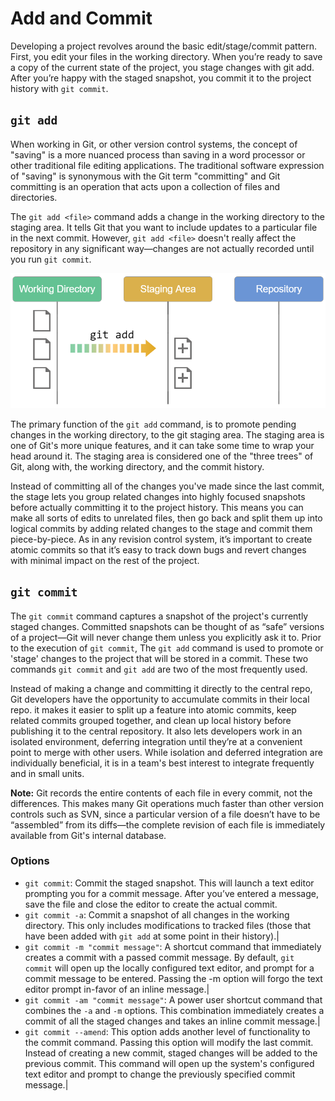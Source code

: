 # Add and Commit
Developing a project revolves around the basic edit/stage/commit pattern. First, you edit your files in the working directory. When you’re ready to save a copy of the current state of the project, you stage changes with git add. After you’re happy with the staged snapshot, you commit it to the project history with `git commit`.

## `git add`
When working in Git, or other version control systems, the concept of "saving" is a more nuanced process than saving in a word processor or other traditional file editing applications. The traditional software expression of "saving" is synonymous with the Git term "committing" and Git committing is an operation that acts upon a collection of files and directories.

The `git add <file>` command adds a change in the working directory to the staging area. It tells Git that you want to include updates to a particular file in the next commit. However, `git add <file>` doesn't really affect the repository in any significant way—changes are not actually recorded until you run `git commit`.

<img src="../images/git-add.png" alt="git-add" width="600px" style="float: none;" />

The primary function of the `git add` command, is to promote pending changes in the working directory, to the git staging area. The staging area is one of Git's more unique features, and it can take some time to wrap your head around it. The staging area is considered one of the "three trees" of Git, along with, the working directory, and the commit history.

Instead of committing all of the changes you've made since the last commit, the stage lets you group related changes into highly focused snapshots before actually committing it to the project history. This means you can make all sorts of edits to unrelated files, then go back and split them up into logical commits by adding related changes to the stage and commit them piece-by-piece. As in any revision control system, it’s important to create atomic commits so that it’s easy to track down bugs and revert changes with minimal impact on the rest of the project.

## `git commit`

The `git commit` command captures a snapshot of the project's currently staged changes. Committed snapshots can be thought of as “safe” versions of a project—Git will never change them unless you explicitly ask it to. Prior to the execution of `git commit`, The `git add` command is used to promote or 'stage' changes to the project that will be stored in a commit. These two commands `git commit` and `git add` are two of the most frequently used.

Instead of making a change and committing it directly to the central repo, Git developers have the opportunity to accumulate commits in their local repo. it makes it easier to split up a feature into atomic commits, keep related commits grouped together, and clean up local history before publishing it to the central repository. It also lets developers work in an isolated environment, deferring integration until they’re at a convenient point to merge with other users. While isolation and deferred integration are individually beneficial, it is in a team's best interest to integrate frequently and in small units.

**Note:** Git records the entire contents of each file in every commit, not the differences. This makes many Git operations much faster than other version controls such as SVN, since a particular version of a file doesn’t have to be “assembled” from its diffs—the complete revision of each file is immediately available from Git's internal database.

### Options

- `git commit`: Commit the staged snapshot. This will launch a text editor prompting you for a commit message. After you’ve entered a message, save the file and close the editor to create the actual commit.
- `git commit -a`: Commit a snapshot of all changes in the working directory. This only includes modifications to tracked files (those that have been added with `git add` at some point in their history).|
- `git commit -m "commit message"`: A shortcut command that immediately creates a commit with a passed commit message. By default, `git commit` will open up the locally configured text editor, and prompt for a commit message to be entered. Passing the -m option will forgo the text editor prompt in-favor of an inline message.|
- `git commit -am "commit message"`: A power user shortcut command that combines the `-a` and `-m` options. This combination immediately creates a commit of all the staged changes and takes an inline commit message.|
- `git commit --amend`: This option adds another level of functionality to the commit command. Passing this option will modify the last commit. Instead of creating a new commit, staged changes will be added to the previous commit. This command will open up the system's configured text editor and prompt to change the previously specified commit message.|

